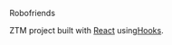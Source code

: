 Robofriends

ZTM project built with [React](https://reactjs.org/) using[Hooks](https://reactjs.org/docs/hooks-intro.html).
